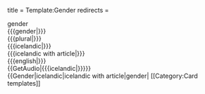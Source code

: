 title = Template:Gender
redirects =
>>>>

<div class="card" data-type="vocabulary" data-children="object">
<div data-name="type" data-children="string">gender</div>
<div data-name="gender" data-children="string">{{{gender|}}}</div>
<div data-name="plural" data-children="string">{{{plural|}}}</div>
<div data-name="word" data-children="string">{{{icelandic|}}}</div>
<div data-name="word_with_article" data-children="string">{{{icelandic with article|}}}</div>
<div data-name="english" data-children="string">{{{english|}}}</div>
<div data-name="audio" data-children="string">{{GetAudio|{{{icelandic|}}}}}</div>
</div><noinclude>
<nowiki>{{Gender|icelandic|icelandic with article|gender|</nowiki>
[[Category:Card templates]]
</noinclude>